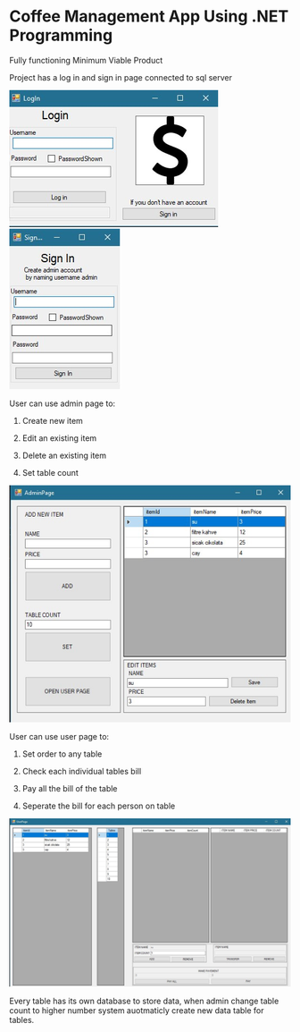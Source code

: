 # Coffee Management App Using .NET Programming

Fully functioning Minimum Viable Product

Project has a log in and sign in page connected to sql server

<img src="img/Login.jpg"> <img src="img/Signin.jpg">

User can use admin page to:

1. Create new item

2. Edit an existing item

3. Delete an existing item

4. Set table count

<img src="img/AdminPage.jpg">

User can use user page to:

1. Set order to any table

2. Check each individual tables bill

3. Pay all the bill of the table

4. Seperate the bill for each person on table

<img src="img/UserPage2.jpg">

Every table has its own database to store data, when admin change table count to higher number system auotmaticly create new data table for tables.
